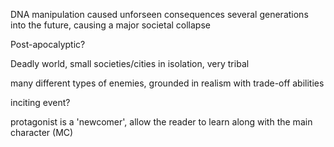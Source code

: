 DNA manipulation caused unforseen consequences several generations into the future, causing a major societal collapse

Post-apocalyptic?

Deadly world, small societies/cities in isolation, very tribal

many different types of enemies, grounded in realism with trade-off abilities

inciting event?

protagonist is a 'newcomer', allow the reader to learn along with the main character (MC)
